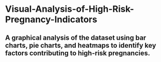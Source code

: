 # Visual-Analysis-of-High-Risk-Pregnancy-Indicators
## A graphical analysis of the dataset using bar charts, pie charts, and heatmaps to identify key factors contributing to high-risk pregnancies.
